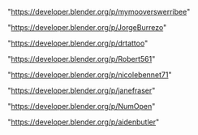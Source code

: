 "https://developer.blender.org/p/mymooverswerribee"

"https://developer.blender.org/p/JorgeBurrezo"

"https://developer.blender.org/p/drtattoo"

"https://developer.blender.org/p/Robert561"

"https://developer.blender.org/p/nicolebennet71"

"https://developer.blender.org/p/janefraser"

"https://developer.blender.org/p/NumOpen"

"https://developer.blender.org/p/aidenbutler"

